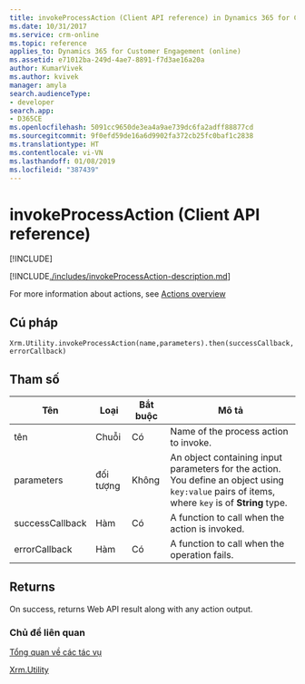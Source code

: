```yaml
---
title: invokeProcessAction (Client API reference) in Dynamics 365 for Customer Engagement| MicrosoftDocs
ms.date: 10/31/2017
ms.service: crm-online
ms.topic: reference
applies_to: Dynamics 365 for Customer Engagement (online)
ms.assetid: e71012ba-249d-4ae7-8891-f7d3ae16a20a
author: KumarVivek
ms.author: kvivek
manager: amyla
search.audienceType:
- developer
search.app:
- D365CE
ms.openlocfilehash: 5091cc9650de3ea4a9ae739dc6fa2adff88877cd
ms.sourcegitcommit: 9f0efd59de16a6d9902fa372cb25fc0baf1c2838
ms.translationtype: HT
ms.contentlocale: vi-VN
ms.lasthandoff: 01/08/2019
ms.locfileid: "387439"
---
```

# <a name="invokeprocessaction-client-api-reference"></a>invokeProcessAction (Client API reference)

[!INCLUDE[](../../../../includes/cc_applies_to_update_9_0_0.md)]

[!INCLUDE[./includes/invokeProcessAction-description.md](./includes/invokeProcessAction-description.md)] 

For more information about actions, see [Actions overview](../../../../customize/actions.md)

## <a name="syntax"></a>Cú pháp

`Xrm.Utility.invokeProcessAction(name,parameters).then(successCallback, errorCallback)`

## <a name="parameters"></a>Tham số

|Tên |Loại |Bắt buộc |Mô tả |
|---|---|---|---|
|tên|Chuỗi|Có|Name of the process action to invoke.|
|parameters|đối tượng|Không|An object containing input parameters for the action. You define an object using `key:value` pairs of items, where `key` is of **String** type.|
|successCallback |Hàm |Có |A function to call when the action is invoked.  |
|errorCallback |Hàm |Có |A function to call when the operation fails.  |

## <a name="returns"></a>Returns

On success, returns Web API result along with any action output.

### <a name="related-topics"></a>Chủ đề liên quan

[Tổng quan về các tác vụ](../../../../customize/actions.md)

[Xrm.Utility](../xrm-utility.md)


